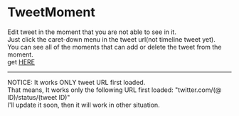 # TweetMoment
Edit tweet in the moment that you are not able to see in it.  
Just click the caret-down menu in the tweet url(not timeline tweet yet).  
You can see all of the moments that can add or delete the tweet from the moment.  
get [HERE](https://chrome.google.com/webstore/detail/tweetmoment/kjekpabhgfoimhlplbphpmdcmeiinead "Chrome Web Store URL")
  
---  
NOTICE: It works ONLY tweet URL first loaded.  
  That means, It works only the following URL first loaded: "twitter.com/(@ ID)/status/(tweet ID)"  
I'll update it soon, then it will work in other situation.  
  
